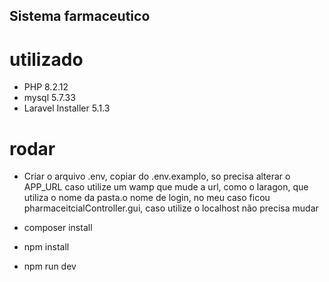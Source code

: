 ## Sistema farmaceutico

# utilizado

- PHP 8.2.12
- mysql 5.7.33
- Laravel Installer 5.1.3

# rodar
- Criar o arquivo .env, copiar do .env.examplo, so precisa alterar o APP_URL caso utilize um wamp que mude a url, como o laragon, que utiliza o nome da pasta.o nome de login, no meu caso ficou pharmaceitcialController.gui, caso utilize o localhost não precisa mudar

- composer install
- npm install
- npm run dev
